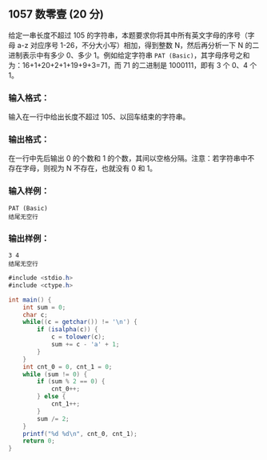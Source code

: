 ## 1057 数零壹 (20 分)

给定一串长度不超过 105 的字符串，本题要求你将其中所有英文字母的序号（字母 a-z 对应序号 1-26，不分大小写）相加，得到整数 N，然后再分析一下 N 的二进制表示中有多少 0、多少 1。例如给定字符串 `PAT (Basic)`，其字母序号之和为：16+1+20+2+1+19+9+3=71，而 71 的二进制是 1000111，即有 3 个 0、4 个 1。

### 输入格式：

输入在一行中给出长度不超过 105、以回车结束的字符串。

### 输出格式：

在一行中先后输出 0 的个数和 1 的个数，其间以空格分隔。注意：若字符串中不存在字母，则视为 N 不存在，也就没有 0 和 1。

### 输入样例：

```in
PAT (Basic)
结尾无空行
```

### 输出样例：

```out
3 4
结尾无空行
```



```java
#include <stdio.h>
#include <ctype.h>

int main() {
	int sum = 0;
	char c;
	while((c = getchar()) != '\n') {
		if (isalpha(c)) {
			c = tolower(c);
			sum += c - 'a' + 1;
		}
	}
	int cnt_0 = 0, cnt_1 = 0;
	while (sum != 0) {
		if (sum % 2 == 0) {
			cnt_0++;
		} else {
			cnt_1++;
		}
		sum /= 2;
	}
	printf("%d %d\n", cnt_0, cnt_1);
	return 0;
}
```

